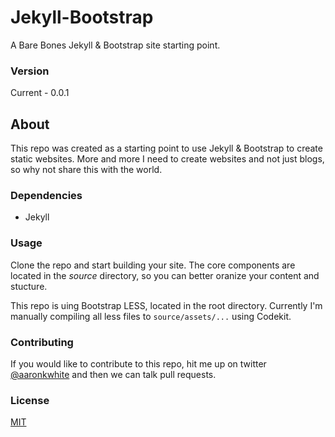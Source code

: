 # Jekyll-Bootstrap

A Bare Bones Jekyll & Bootstrap site starting point.

### Version
Current - 0.0.1

## About
This repo was created as a starting point to use Jekyll & Bootstrap to create static websites. More and more I need to create websites and not just blogs, so why not share this with the world.

### Dependencies
 - Jekyll

### Usage
Clone the repo and start building your site. The core components are located in the *source* directory, so you can better oranize your content and stucture.

This repo is uing Bootstrap LESS, located in the root directory. Currently I'm manually compiling all less files to `source/assets/...` using Codekit.

### Contributing
If you would like to contribute to this repo, hit me up on twitter [@aaronkwhite](http://twitter.com/aaronkwhite) and then we can talk pull requests.

### License

[MIT](http://opensource.org/licenses/MIT)